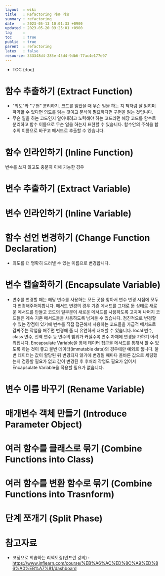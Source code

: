 ```yaml
---
layout  : wiki
title   : Refactoring 기본 기술
summary : refactoring
date    : 2023-05-13 10:01:33 +0900
updated : 2023-05-20 09:25:01 +0900
tag     : 
toc     : true
public  : true
parent  : refactoring
latex   : false
resource: 333348d4-285e-45d4-9db6-77ac4e177e97
---
```

* TOC
{:toc}

# 함수 추출하기 (Extract Function)
* "의도"와 "구현" 분리하기. 코드를 읽었을 때 무슨 일을 하는 지 책처럼 잘 읽히며 파악할 수 있다면 의도를 읽는 것이고 분석이 필요하다면 구현을 읽는 것입니다.
* 무슨 일을 하는 코드인지 알아내려고 노력해야 하는 코드라면 해당 코드를 함수로 분리하고 함수 이름으로 무슨 일을 하는지 표현할 수 있습니다. 함수안의 주석을 함수의 이름으로 바꾸고 메서드로 추출할 수 있습니다.
# 함수 인라인하기 (Inline Function) 
변수를 쓰지 않고도 충분히 이해 가능한 경우 
# 변수 추출하기 (Extract Variable)
# 변수 인라인하기 (Inline Variable)
# 함수 선언 변경하기 (Change Function Declaration)
* 의도를 더 명확히 드러낼 수 있는 이름으로 변경합니다.
# 변수 캡슐화하기 (Encapsulate Variable)
* 변수를 변경할 때는 해당 변수를 사용하는 모든 곳을 찾아서 변수 변경 시점에 모두 다 변경해주어야합니다. 메서드 변경의 경우 기존 메서드를 그대로 둔 상태로 새로운 메서드를 만들고 코드의 일부분이 새로운 메서드를 사용하도록 고치며 나머지 코드들은 계속 기존 메서드들을 사용하도록 남겨둘 수 있습니다. 점진적으로 변경할 수 있는 장점이 있기에 변수를 직접 접근해서 사용하는 코드들을 가급적 메서드로 감싸주는 작업을 해주면 변경에 좀 더 유연하게 대처할 수 있습니다. local 변수, class 변수, 전역 변수 등 변수의 범위가 커질수록 변수 자체에 변경을 가하기 어려워집니다. Encapsulate Variable을 통해 데이터 접근을 메서드를 통해서 할 수 있도록 하는 것이 좋고 불변 데이터(immutable data)의 경우에만 예외로 둡니다. 불변 데이터는 값이 할당된 뒤 변경되지 않기에 변경될 때마다 올바른 값으로 세팅했는지 검증할 필요가 없고 값이 변경된 후 후처리 작업도 필요가 없어서 Encapsulate Variable을 적용할 필요가 없습니다.
# 변수 이름 바꾸기 (Rename Variable)
# 매개변수 객체 만들기 (Introduce Parameter Object)
# 여러 함수를 클래스로 묶기 (Combine Functions into Class)
# 여러 함수를 변환 함수로 묶기 (Combine Functions into Trasnform)
# 단계 쪼개기 (Split Phase)
 
# 참고자료
* 코딩으로 학습하는 리팩토링(인프런 강의) : <https://www.inflearn.com/course/%EB%A6%AC%ED%8C%A9%ED%86%A0%EB%A7%81/dashboard>
